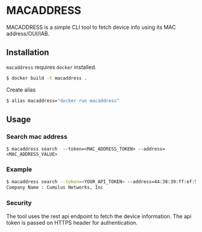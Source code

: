# MACADDRESS

MACADDRESS is a simple CLI tool to fetch device info using its MAC address/OUI/IAB.

## Installation

`macaddress` requires `docker` installed.

```sh
$ docker build -t macaddress .
```

Create alias

```sh
$ alias macaddress="docker run macaddress"
```

## Usage

### Search mac address

```
$ macaddress search  --token=<MAC_ADDRESS_TOKEN> --address=<MAC_ADDRESS_VALUE>
```

### Example

```sh
$ macaddress search --token=<YOUR_API_TOKEN> --address=44:38:39:ff:ef:57
Company Name : Cumulus Networks, Inc
```

### Security

The tool uses the rest api endpoint to fetch the device information. The api token is passed on HTTPS header for authentication.
